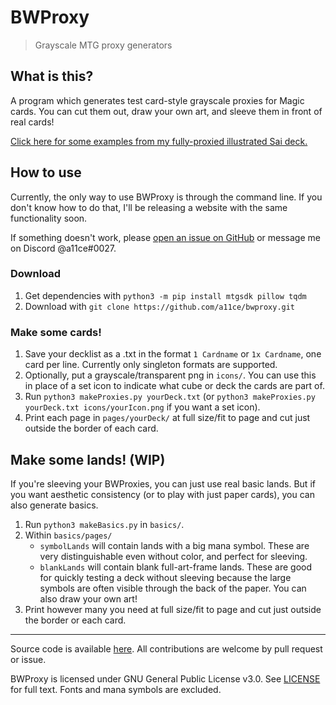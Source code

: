# BWProxy

> Grayscale MTG proxy generators 

## What is this?

A program which generates test card-style grayscale proxies for Magic cards. You can cut them out, draw your own art, and sleeve them in front of real cards! 

[Click here for some examples from my fully-proxied illustrated Sai deck.](https://github.com/a11ce/bwproxy/blob/main/docs/exampleCards.jpg)

## How to use

Currently, the only way to use BWProxy is through the command line. If you don't know how to do that, I'll be releasing a website with the same functionality soon. 

If something doesn't work, please [open an issue on GitHub](https://github.com/a11ce/bwproxy/issues/new/choose) or message me on Discord @a11ce#0027.

### Download

1. Get dependencies with `python3 -m pip install mtgsdk pillow tqdm` 
2. Download with `git clone https://github.com/a11ce/bwproxy.git`

### Make some cards!

1. Save your decklist as a .txt in the format `1 Cardname` or `1x Cardname`, one card per line. Currently only singleton formats are supported.
2. Optionally, put a grayscale/transparent png in `icons/`. You can use this in place of a set icon to indicate what cube or deck the cards are part of.
3. Run `python3 makeProxies.py yourDeck.txt` (or `python3 makeProxies.py yourDeck.txt icons/yourIcon.png` if you want a set icon).
4. Print each page in `pages/yourDeck/` at full size/fit to page and cut just outside the border of each card.

## Make some lands! (WIP)

If you're sleeving your BWProxies, you can just use real basic lands. But if you want aesthetic consistency (or to play with just paper cards), you can also generate basics.

1. Run `python3 makeBasics.py` in `basics/`.
2. Within `basics/pages/`
    - `symbolLands` will contain lands with a big mana symbol. These are very distinguishable even without color, and perfect for sleeving.
    - `blankLands` will contain blank full-art-frame lands. These are good for quickly testing a deck without sleeving because the large symbols are often visible through the back of the paper. You can also draw your own art!
3. Print however many you need at full size/fit to page and cut just outside the border or each card.


--- 

Source code is available [here](https://github.com/a11ce/bwproxy). All contributions are welcome by pull request or issue.

BWProxy is licensed under GNU General Public License v3.0. See [LICENSE](../master/LICENSE) for full text. Fonts and mana symbols are excluded.
